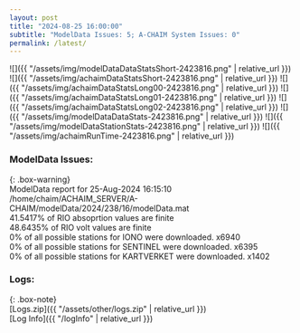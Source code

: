 ```yaml
---
layout: post
title: "2024-08-25 16:00:00"
subtitle: "ModelData Issues: 5; A-CHAIM System Issues: 0"
permalink: /latest/
---
```


![]({{ "/assets/img/modelDataDataStatsShort-2423816.png" | relative_url }})
![]({{ "/assets/img/achaimDataStatsShort-2423816.png" | relative_url }})
![]({{ "/assets/img/achaimDataStatsLong00-2423816.png" | relative_url }})
![]({{ "/assets/img/achaimDataStatsLong01-2423816.png" | relative_url }})
![]({{ "/assets/img/achaimDataStatsLong02-2423816.png" | relative_url }})
![]({{ "/assets/img/modelDataDataStats-2423816.png" | relative_url }})
![]({{ "/assets/img/modelDataStationStats-2423816.png" | relative_url }})
![]({{ "/assets/img/achaimRunTime-2423816.png" | relative_url }})


### ModelData Issues:  
  
{: .box-warning}  
 ModelData report for 25-Aug-2024 16:15:10   
 /home/chaim/ACHAIM_SERVER/A-CHAIM/modelData/2024/238/16/modelData.mat   
 41.5417% of RIO absoprtion values are finite   
 48.6435% of RIO volt values are finite   
 0% of all possible stations for IONO were downloaded. x6940   
 0% of all possible stations for SENTINEL were downloaded. x6395   
 0% of all possible stations for KARTVERKET were downloaded. x1402   
  


### Logs:  
  
{: .box-note}  
[Logs.zip]({{ "/assets/other/logs.zip" | relative_url }})  
[Log Info]({{ "/logInfo" | relative_url }})  
